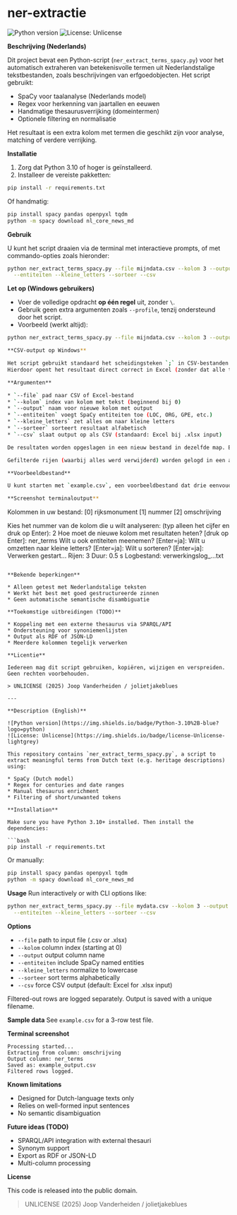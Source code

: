 # ner-extractie

![Python version](https://img.shields.io/badge/Python-3.10%2B-blue?logo=python)
![License: Unlicense](https://img.shields.io/badge/license-Unlicense-lightgrey)

**Beschrijving (Nederlands)**

Dit project bevat een Python-script (`ner_extract_terms_spacy.py`) voor het automatisch extraheren van betekenisvolle termen uit Nederlandstalige tekstbestanden, zoals beschrijvingen van erfgoedobjecten. Het script gebruikt:

* SpaCy voor taalanalyse (Nederlands model)
* Regex voor herkenning van jaartallen en eeuwen
* Handmatige thesaurusverrijking (domeintermen)
* Optionele filtering en normalisatie

Het resultaat is een extra kolom met termen die geschikt zijn voor analyse, matching of verdere verrijking.

**Installatie**

1. Zorg dat Python 3.10 of hoger is geïnstalleerd.
2. Installeer de vereiste pakketten:

```bash
pip install -r requirements.txt
```

Of handmatig:

```bash
pip install spacy pandas openpyxl tqdm
python -m spacy download nl_core_news_md
```

**Gebruik**

U kunt het script draaien via de terminal met interactieve prompts, of met commando-opties zoals hieronder:

```bash
python ner_extract_terms_spacy.py --file mijndata.csv --kolom 3 --output ner_terms \
  --entiteiten --kleine_letters --sorteer --csv
```
**Let op (Windows gebruikers)**

- Voer de volledige opdracht **op één regel** uit, zonder `\`.
- Gebruik geen extra argumenten zoals `--profile`, tenzij ondersteund door het script.
- Voorbeeld (werkt altijd):

```bash
python ner_extract_terms_spacy.py --file mijndata.csv --kolom 3 --output ner_terms --entiteiten --kleine_letters --sorteer --csv

**CSV-output op Windows**

Het script gebruikt standaard het scheidingsteken `;` in CSV-bestanden.
Hierdoor opent het resultaat direct correct in Excel (zonder dat alle tekst in één kolom terechtkomt).

**Argumenten**

* `--file` pad naar CSV of Excel-bestand
* `--kolom` index van kolom met tekst (beginnend bij 0)
* `--output` naam voor nieuwe kolom met output
* `--entiteiten` voegt SpaCy entiteiten toe (LOC, ORG, GPE, etc.)
* `--kleine_letters` zet alles om naar kleine letters
* `--sorteer` sorteert resultaat alfabetisch
* `--csv` slaat output op als CSV (standaard: Excel bij .xlsx input)

De resultaten worden opgeslagen in een nieuw bestand in dezelfde map. Bestandsnamen worden automatisch voorzien van volgnummer bij dubbele naam.

Gefilterde rijen (waarbij alles werd verwijderd) worden gelogd in een apart .txt-bestand.

**Voorbeeldbestand**

U kunt starten met `example.csv`, een voorbeeldbestand dat drie eenvoudige beschrijvingen bevat.

**Screenshot terminaloutput**

```
Kolommen in uw bestand:
[0] rijksmonument
[1] nummer
[2] omschrijving

Kies het nummer van de kolom die u wilt analyseren:
(typ alleen het cijfer en druk op Enter): 2
Hoe moet de nieuwe kolom met resultaten heten? [druk op Enter]: ner_terms
Wilt u ook entiteiten meenemen? [Enter=ja]:
Wilt u omzetten naar kleine letters? [Enter=ja]:
Wilt u sorteren? [Enter=ja]:
Verwerken gestart...
Rijen: 3
Duur: 0.5 s
Logbestand: verwerkingslog_...txt
```

**Bekende beperkingen**

* Alleen getest met Nederlandstalige teksten
* Werkt het best met goed gestructureerde zinnen
* Geen automatische semantische disambiguatie

**Toekomstige uitbreidingen (TODO)**

* Koppeling met een externe thesaurus via SPARQL/API
* Ondersteuning voor synoniemenlijsten
* Output als RDF of JSON-LD
* Meerdere kolommen tegelijk verwerken

**Licentie**

Iedereen mag dit script gebruiken, kopiëren, wijzigen en verspreiden. Geen rechten voorbehouden.

> UNLICENSE (2025) Joop Vanderheiden / jolietjakeblues

---

**Description (English)**

![Python version](https://img.shields.io/badge/Python-3.10%2B-blue?logo=python)
![License: Unlicense](https://img.shields.io/badge/license-Unlicense-lightgrey)

This repository contains `ner_extract_terms_spacy.py`, a script to extract meaningful terms from Dutch text (e.g. heritage descriptions) using:

* SpaCy (Dutch model)
* Regex for centuries and date ranges
* Manual thesaurus enrichment
* Filtering of short/unwanted tokens

**Installation**

Make sure you have Python 3.10+ installed. Then install the dependencies:

```bash
pip install -r requirements.txt
```

Or manually:

```bash
pip install spacy pandas openpyxl tqdm
python -m spacy download nl_core_news_md
```

**Usage**
Run interactively or with CLI options like:

```bash
python ner_extract_terms_spacy.py --file mydata.csv --kolom 3 --output ner_terms \
  --entiteiten --kleine_letters --sorteer --csv
```

**Options**

* `--file` path to input file (.csv or .xlsx)
* `--kolom` column index (starting at 0)
* `--output` output column name
* `--entiteiten` include SpaCy named entities
* `--kleine_letters` normalize to lowercase
* `--sorteer` sort terms alphabetically
* `--csv` force CSV output (default: Excel for .xlsx input)

Filtered-out rows are logged separately. Output is saved with a unique filename.

**Sample data**
See `example.csv` for a 3-row test file.

**Terminal screenshot**

```
Processing started...
Extracting from column: omschrijving
Output column: ner_terms
Saved as: example_output.csv
Filtered rows logged.
```

**Known limitations**

* Designed for Dutch-language texts only
* Relies on well-formed input sentences
* No semantic disambiguation

**Future ideas (TODO)**

* SPARQL/API integration with external thesauri
* Synonym support
* Export as RDF or JSON-LD
* Multi-column processing

**License**

This code is released into the public domain.

> UNLICENSE (2025) Joop Vanderheiden / jolietjakeblues
